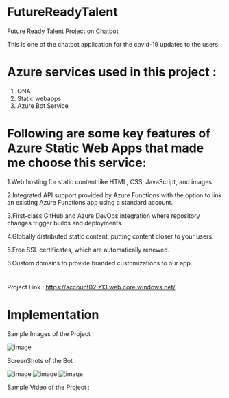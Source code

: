 # FutureReadyTalent
Future Ready Talent Project on Chatbot

This is one of the chatbot application for the covid-19 updates to the users.

# Azure services used in this project :
1. QNA
2. Static webapps 
3. Azure Bot Service

# Following are some key features of Azure Static Web Apps that made me choose this service:

1.Web hosting for static content like HTML, CSS, JavaScript, and images.

2.Integrated API support provided by Azure Functions with the option to link an existing Azure Functions app using a standard account.

3.First-class GitHub and Azure DevOps integration where repository changes trigger builds and deployments.

4.Globally distributed static content, putting content closer to your users.

5.Free SSL certificates, which are automatically renewed.

6.Custom domains to provide branded customizations to our app.

#
Project Link : https://account02.z13.web.core.windows.net/

# Implementation

Sample Images of the Project : 

![image](https://user-images.githubusercontent.com/96280332/168070010-10ea0c48-1c45-4ccf-a4c8-ec9aa70087cd.png)

ScreenShots of the Bot : 

![image](https://user-images.githubusercontent.com/96280332/168070028-bb6b2b2c-7eeb-49ee-9c96-6b8c19c4dae3.png)
![image](https://user-images.githubusercontent.com/96280332/168070063-d4aa49eb-6c64-442e-8b5f-2bff6239bdc5.png)
![image](https://user-images.githubusercontent.com/96280332/168070089-4ebe6caf-6953-42a2-bf76-69c2de46ad64.png)

Sample Video of the Project : 

